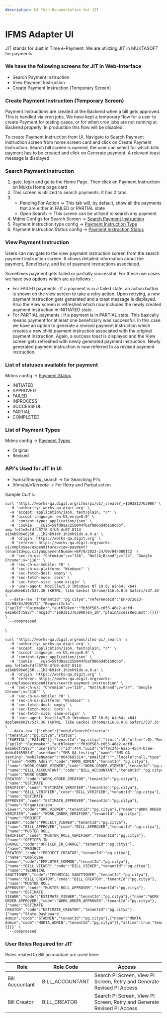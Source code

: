 ```yaml
---
description: UI Tech Documentation for JIT
---
```


# IFMS Adapter UI

JIT stands for Just in Time e-Payment. We are utilizing JIT in MUKTASOFT for payments.

### **We have the following screens for JIT in Web-Interface**

* Search Payment Instruction
* View Payment Instruction
* Create Payment Instruction (Temporary Screen)

### **Create Payment Instruction (Temporary Screen)**&#x20;

Payment Instructions are created at the Backend when a bill gets approved. This is handled via cron jobs. We have kept a temporary flow for a user to create Payment for testing cases, or for when cron jobs are not running at Backend properly. In production this flow will be disabled.

To create Payment Instruction from UI. Navigate to Search Payment Instruction screen from home screen card and click on Create Payment Instruction. Search bill screen is opened, the user can select for which bills payment has to be created and click on Generate payment. A relevant toast message is displayed.



### **Search Payment Instruction**&#x20;

1. gate, login and go to the Home Page. Then click on Payment Instruction on Mukta Home page card
2. This screen is utilized to search payments. It has 2 tabs.
3.
   * Pending For Action -> This tab will, by default, show all the payments that are either in FAILED or PARTIAL state
   * Open Search -> This screen can be utilized to search any payment&#x20;
4. Mdms Configs for Search Screen -> [Search Payment Instruction](https://github.com/egovernments/works-mdms-data/blob/DEV/data/pg/commonMuktaUiConfig/SearchPaymentInstructionConfig.json)
5. Payment Instruction type config -> [Payment Instruction Type](https://github.com/egovernments/works-mdms-data/blob/DEV/data/pg/expense/PaymentInstructionType.json)
6. Payment Instruction Status config -> [Payment Instruction Status](https://github.com/egovernments/works-mdms-data/blob/DEV/data/pg/expense/PaymentInstructionStatus.json)



### View Payment Instruction

Users can navigate to the view payment instruction screen from the search payment instruction screen. It shows detailed information about the payment, Beneficiary, and list of payment instructions associated.

Sometimes payment gets failed or partially successful.  For these use cases we have two options which are as follows :&#x20;

* For FAILED payments : If a payment is in a failed state, an action button is shown on the view screen to take a retry action. Upon retrying, a new payment instruction gets generated and a toast message is displayed. Also the View screen is refreshed which now includes the newly created payment instruction in INITIATED state.
* For PARTIAL payments : If a payment is in PARTIAL state. This basically means payment for at least one beneficiary was successful. In this case we have an option to generate a revised payment instruction which creates a new child payment instruction associated with the original payment instruction. Again, a success toast is displayed and the View screen gets refreshed with newly generated payment instruction. Newly generated payment instruction is now referred to as revised payment instruction.

### &#x20;List of statuses available for payment

Mdms config -> [Payment Status](https://github.com/egovernments/works-mdms-data/blob/DEV/data/pg/expense/PaymentInstructionStatus.json)

* INITIATED
* APPROVED
* FAILED
* INPROCESS
* SUCCESSFUL
* PARTIAL
* COMPLETED



### List of Payment Types&#x20;

Mdms config -> [Payment Types](https://github.com/egovernments/works-mdms-data/blob/DEV/data/pg/expense/PaymentInstructionType.json)

* Original&#x20;
* Revised

### API's Used for JIT in UI

* /wms/ifms-pi/\_search -> for Searching PI's
* /ifms/pi/v1/_create_ -> For Retry and Partial action

Sample Curl's:

```
curl 'https://works-qa.digit.org/ifms/pi/v1/_create?_=1693813763900' \
  -H 'authority: works-qa.digit.org' \
  -H 'accept: application/json, text/plain, */*' \
  -H 'accept-language: en-US,en;q=0.9' \
  -H 'content-type: application/json' \
  -H 'cookie: __cuid=59fd9aac25b044f6af006bd4b159cbbf; amp_fef1e8=f4fc07f6-3fb0-4c67-8114-a1beb906e625R...1h2nk91dr.1h2nk91du.a.0.a' \
  -H 'origin: https://works-qa.digit.org' \
  -H 'referer: https://works-qa.digit.org/works-ui/employee/expenditure/view-payment?tenantId=pg.citya&paymentNumber=EP/0/2023-24/09/04/000172' \
  -H 'sec-ch-ua: "Chromium";v="116", "Not)A;Brand";v="24", "Google Chrome";v="116"' \
  -H 'sec-ch-ua-mobile: ?0' \
  -H 'sec-ch-ua-platform: "Windows"' \
  -H 'sec-fetch-dest: empty' \
  -H 'sec-fetch-mode: cors' \
  -H 'sec-fetch-site: same-origin' \
  -H 'user-agent: Mozilla/5.0 (Windows NT 10.0; Win64; x64) AppleWebKit/537.36 (KHTML, like Gecko) Chrome/116.0.0.0 Safari/537.36' \
  --data-raw '{"tenantId":"pg.citya","referenceId":"EP/0/2023-24/09/04/000172","RequestInfo":{"apiId":"Rainmaker","authToken":"fb30f563-c053-46e2-acfd-6e1ebdf75827","msgId":"1693813763900|en_IN","plainAccessRequest":{}}}' \
  --compressed
```

\


```
curl 'https://works-qa.digit.org/wms/ifms-pi/_search' \
  -H 'authority: works-qa.digit.org' \
  -H 'accept: application/json, text/plain, */*' \
  -H 'accept-language: en-US,en;q=0.9' \
  -H 'content-type: application/json' \
  -H 'cookie: __cuid=59fd9aac25b044f6af006bd4b159cbbf; amp_fef1e8=f4fc07f6-3fb0-4c67-8114-a1beb906e625R...1h2nk91dr.1h2nk91du.a.0.a' \
  -H 'origin: https://works-qa.digit.org' \
  -H 'referer: https://works-qa.digit.org/works-ui/employee/expenditure/search-payment-instruction' \
  -H 'sec-ch-ua: "Chromium";v="116", "Not)A;Brand";v="24", "Google Chrome";v="116"' \
  -H 'sec-ch-ua-mobile: ?0' \
  -H 'sec-ch-ua-platform: "Windows"' \
  -H 'sec-fetch-dest: empty' \
  -H 'sec-fetch-mode: cors' \
  -H 'sec-fetch-site: same-origin' \
  -H 'user-agent: Mozilla/5.0 (Windows NT 10.0; Win64; x64) AppleWebKit/537.36 (KHTML, like Gecko) Chrome/116.0.0.0 Safari/537.36' \
  --data-raw '{"inbox":{"moduleSearchCriteria":{"tenantId":"pg.citya","status":["PARTIAL","FAILED"]},"tenantId":"pg.citya","limit":10,"offset":0},"RequestInfo":{"apiId":"Rainmaker","authToken":"fb30f563-c053-46e2-acfd-6e1ebdf75827","userInfo":{"id":444,"uuid":"bff9c3f6-6a25-45c4-b7ae-dddc016598fd","userName":"SMS QA testing","name":"SMS QA testing","mobileNumber":"9043685314","emailId":"","locale":null,"type":"EMPLOYEE","roles":[{"name":"HRMS Admin","code":"HRMS_ADMIN","tenantId":"pg.citya"},{"name":"WORK_ORDER_VIEWER","code":"WORK_ORDER_VIEWER","tenantId":"pg.citya"},{"name":"BILL_ACCOUNTANT","code":"BILL_ACCOUNTANT","tenantId":"pg.citya"},{"name":"WORK ORDER CREATOR","code":"WORK_ORDER_CREATOR","tenantId":"pg.citya"},{"name":"ESTIMATE VERIFIER","code":"ESTIMATE_VERIFIER","tenantId":"pg.citya"},{"name":"BILL_VERIFIER","code":"BILL_VERIFIER","tenantId":"pg.citya"},{"name":"ESTIMATE APPROVER","code":"ESTIMATE_APPROVER","tenantId":"pg.citya"},{"name":"Organization viewer","code":"ORG_VIEWER","tenantId":"pg.citya"},{"name":"WORK ORDER VERIFIER","code":"WORK_ORDER_VERIFIER","tenantId":"pg.citya"},{"name":"PROJECT VIEWER","code":"PROJECT_VIEWER","tenantId":"pg.citya"},{"name":"BILL_APPROVER","code":"BILL_APPROVER","tenantId":"pg.citya"},{"name":"MUSTER ROLL VERIFIER","code":"MUSTER_ROLL_VERIFIER","tenantId":"pg.citya"},{"name":"OFFICER IN CHARGE","code":"OFFICER_IN_CHARGE","tenantId":"pg.citya"},{"name":"PROJECT CREATOR","code":"PROJECT_CREATOR","tenantId":"pg.citya"},{"name":"Employee Common","code":"EMPLOYEE_COMMON","tenantId":"pg.citya"},{"name":"BILL_VIEWER","code":"BILL_VIEWER","tenantId":"pg.citya"},{"name":"TECHNICAL SANCTIONER","code":"TECHNICAL_SANCTIONER","tenantId":"pg.citya"},{"name":"BILL_CREATOR","code":"BILL_CREATOR","tenantId":"pg.citya"},{"name":"MUSTER ROLL APPROVER","code":"MUSTER_ROLL_APPROVER","tenantId":"pg.citya"},{"name":"ESTIMATE VIEWER","code":"ESTIMATE_VIEWER","tenantId":"pg.citya"},{"name":"WORK ORDER APPROVER","code":"WORK_ORDER_APPROVER","tenantId":"pg.citya"},{"name":"ESTIMATE CREATOR","code":"ESTIMATE_CREATOR","tenantId":"pg.citya"},{"name":"State Dashboard Admin","code":"STADMIN","tenantId":"pg.citya"},{"name":"MUKTA Admin","code":"MUKTA_ADMIN","tenantId":"pg.citya"}],"active":true,"tenantId":"pg.citya","permanentCity":null},"msgId":"1693813698339|en_IN","plainAccessRequest":{}}}' \
  --compressed
```



### User Roles Required for JIT

Roles related to Bill accountant are used here:

| Role            | Role Code        | Access                                                                 |
| --------------- | ---------------- | ---------------------------------------------------------------------- |
| Bill Accountant | BILL\_ACCOUNTANT | Search PI Screen, View PI Screen, Retry and Generate Revised PI Access |
| Bill Creator    | BILL\_CREATOR    | Search PI Screen, View PI Screen, Retry and Generate Revised PI Access |
